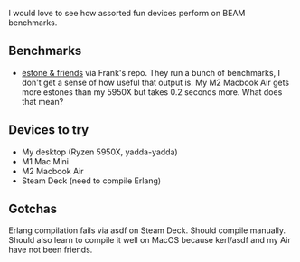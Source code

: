 I would love to see how assorted fun devices perform on BEAM benchmarks.

## Benchmarks

- [estone & friends](https://github.com/fhunleth/beam_benchmarks) via Frank's repo. They run a bunch of benchmarks, I don't get a sense of how useful that output is. My M2 Macbook Air gets more estones than my 5950X but takes 0.2 seconds more. What does that mean?


## Devices to try

- My desktop (Ryzen 5950X, yadda-yadda)
- M1 Mac Mini
- M2 Macbook Air
- Steam Deck (need to compile Erlang)

## Gotchas

Erlang compilation fails via asdf on Steam Deck. Should compile manually. Should also learn to compile it well on MacOS because kerl/asdf and my Air have not been friends.